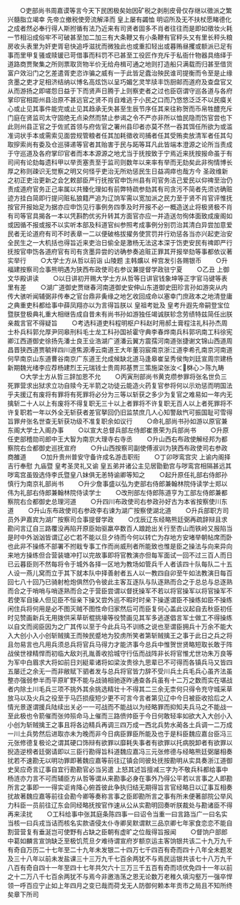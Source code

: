 <!-- { "loadSidebar": true } -->
　　○吏部尚书周嘉谟等言今天下民困极矣始因矿税之剥削皮骨仅存继以徵派之繁兴髓脂立竭幸  先帝立撤税使旁流解泽而  皇上屡有蠲恤  明诏所及无不扶杖愿睹德化之成者然必奉行得人斯拊循有法乃近来有司贤者固多不肖者往往而是即如徵妆火耗一节相沿成俗牢不可破甚至加二加三有大条鞭又有小条鞭有官秤头又有里长秤头粮房收头表里为奸吏胥皂快追呼滋扰而微独此也或重扣轻出或暮贿昼攫或额派已足有事而里甲复骚或赎锾已苛借事而科罚不已甚至工役匠作充斥于私衙什物器具络绎于道路商贾聚集之所则票取货物半价无给舟楫可通之地则打造船只满载而归甚至借货富户效沿门之乞差遣胥吏恣诈骗之威有一于此皆足蠹治殃民谁司提衡而令至是止缘贪墨之吏才足相济结纳以博名高炫饬以呈巧媚乞灵竿牍丰饬厨邮而道府及查盘官又从而游扬之即嗟怨日益于下而贤声日腾于上则察吏者之过也臣窃谓守巡各道与各府掌印官相距州县治原不甚远官之贤不肖自难逃于小民之口而乃悠悠泛泛不以民瘼关心或止见其事件能完或止见其趋承无失甚至生辰节序任其来往称贺而币帛牲醴充斥门庭在贤监司太守固绝无点染然而禁止参谒之令不严亦非所以恤民隐而饬官尝也下此则州县正官之于佐贰首领与府佐官之署州县印者亦莫不然一吞其饵任所欲为或滥准词状手本或需索见面尝规管粮者任其加耗徵收司捕者任其受贿卖放清军者任其勾取摉索尚有委及仓巡驿递等官者其贻害于民与跖等耳凡此皆端本澄源之论所当责成于守巡道及各府掌印官者而本本源源之地尤当于抚按致于宁焉近来抚按报命虽于有司间有论劾每遗科甲以举贡塞责至于监司则数年以来率有举而无劾矣此非徇情博长厚之称则疎识无觉察之明又何怪乎吏治无所劝惩民生日益凋瘁也哉方今  圣政维新之初正吏治更新之会乞敕部臣严行抚按官申饬州县有司官务洁己爱民以仰禆至治仍责成道府官务正己率属以共臻化理如有前弊特疏参劾其有司贪污不简者先须访确赃迹方挂白简即行提问赃私狼籍严追为辽饷军需以宽加派之民力至于贤不肖官评惟抚按官开报始足为据亦应申饬见行事例务四季及时开报不必一概造送止将极贤极不肖有司等官具揭各一本以凭斟酌优劣升转其方面官亦应一并造送勿徇体面致成废阁如或因循不报或报不以实听本部及科道官纠参照考成事例分别罚治其清白异尝加意爱民者无论道府有司不时表章一二以便破格拔擢务使赏罚并行劝惩各当亦兴起吏治安全民生之一大机括也得旨近来吏治日偷全是激杨无法这本深于饬吏安民有禆即严行抚按官申饬各道府官有司有贪墨异尝的访确参奏追赃正罪其开报举劾等事都依议著实举行
　　○大学士方从哲以前诣  山陵题  主韩爌以  梓宫发引各赐银币
　　○升福建按察司佥事熊明遇为狭西布政使司右参议兼提督学政驻宁夏
　　○乙丑  上御文华殿讲读
　　○以日讲初开赐大学士方从哲等日讲官钱象坤等正字官马键等表里有差
　　○湖广道御史贾继春河南道御史安伸山东道御史田珍言孙如游突从内传大骇听闻辅弼非传奉之官台鼎非夤缘之地乞收回成命以塞幸门庶政本之地清登庸之典重吏科都给事中薛凤翔亦以为言得旨朕以  皇祖考妣及  皇考升遐先帝嗣登宝位暨朕登极典礼重大相继告成自昔未有尚书孙如游独任竭诚朕轸念劳绩特兹简任出朕亲裁言官不得疑旨
　　○考选科道吏科程明枢户科赵时用郝土膏程注礼科孙杰周士朴兵科郭允厚尹同皋刑科毛士龙工科孙国祯霍守典李春烨南兵科郭巩南工科徐宪卿江西道御史徐扬先潘士良王业浩湖广道潘云翼方震孺河南道张捷谢文锦山西道周昌晋狭西道贾毓祥四川道焦源溥云南道王大年董羽宸南京浙江道李希孔南京河南道何早南京山东道曹谷南京广东道王允成候缺北道马逢皋崔呈秀侯恂刘廷宣周宗建杨新期魏光绪李应荐杨建烈王元瑞钱士贵周邦基贾三策施梁张汝＜棥心＞陈九畴
　　○大学士方从哲三辞加恩不允
　　○丙寅刑部尚书黄克缵参罪将张名世负三死罪营求出狱求立功自赎今无半箭之功徒云能造火药复官参将何以示劝惩而明国法乎夫援辽有废将有罪将有死罪将必分为三等以斩获之多少为复官之难易如一年内无擒斩二十人以上有废将不得复职无三十以上者罪将不许复职无百人以上者死罪将不许复职若一年以外全无斩获者差官拏回仍旧监禁庶几人心知警敌忾可振国耻可雪得旨罪弁张名世查无斩获功级不准复职余如议行
　　○命礼部尚书孙如游以原官兼东阁大学士入阁办事
　　○以宣大总督兵部左侍郎崔景荣为兵部尚书
　　○升原任吏部稽勋司郎中王大智为南京大理寺右寺丞
　　○升山西右布政使解经邦为都察院右佥都御史巡抚宣府
　　○升山西按察司副使傅淑训为狭西布政使司右参政商雒道
　　○加升贵州普安守备许成名游击职衔
　　○丁卯哕鸾宫灾  上谕内阁择吉行奉慰  九庙暨  皇考圣灵礼又谕  皇五弟并诸公主见居勖勤宫与哕鸾宫相隔甚远其哕鸾宫虽毁选侍李氏暨皇八妹俱无恙特谕卿等知之
　　○起升原任礼部右侍郎孙慎行为南京礼部尚书
　　○升少詹事盛以弘为吏部右侍郎兼翰林院侍读学士郑以伟为礼部右侍郎兼翰林院侍读学士
　　○改刑部左侍郎陈道亨为工部左侍郎兼都察院右佥都御史总理河道
　　○升四川布政使司右参政孙好古为本省按察使川东道
　　○升山东布政使司右参政李右谏为湖广按察使湖北道
　　○升兵部职方司员外尹嘉宾为湖广按察司佥事提督学政
　　○戊辰辽东经略熊廷弼再疏辞辩且求勘问言辽自三路覆没再陷开原臣始驱羸卒数百人踉跄出关行至杏山而铁岭又报陷当是时中外汹汹皆谓辽必亡若不能以旦夕待而今何以转亡为存地方安堵举朝帖席而卧也此非不操练不部署不拊戢专事工作而尚威刑者所能致也惟是臣之操法与向来异向来地方操练但合营装塘冲打以完故事即将官教演亦但每军面试一回不过三百人而日已云暮臣则不然每将令于城外各择一区地为教场如管兵千人者该四十队每队二十五人设一燕儿窝而立于其下就本队中择善射者五人以一教四自卯至午如法教演日每百回七八十回乃已骑射枪炮俱然仍令彼此主客互逐队与队逐熟而合之于总总与总逐熟而合之于哨哨与哨逐熟而合之于营臣尝谓以督抚操军不若以将官操军以将官操军不若使军自操人但见臣不恒亲下操又尝外巡不暇时时亲下操遂谓臣不操练如臣不操练闲住兵将何用是必不图灭贼不图性命归家然后可而臣复何心盖此议起自去秋臣初任时见赞画新兵无用拨供采草斫棍挑壕等役赞画见其军多逃遂倡言军士做工不得操练以自文而阅臣因为之广其传以至于今此兵马不训练之说也至谓臣拥兵十万余不能大入大创小入小创斩贼擒王而殃民蹙地为狡虏所笑者第斩贼擒王之事于此日之兵之将且勿易言也凡用兵须总兵将官兵马得力才能济事今总兵中惟贺世贤略短取长敢于阵战侯世禄精悍而初临大敌刘孔胤善收拾城守行伍而战阵非长将官惟尤世功朱万良等为军中白眉求大将如前日刘綎辈诸将如梁汝贵徐九思辈已不可得而各镇兵马又皆四五屡迁之余无一而非敝赋下驷者发与总兵将官皆力辞不受川兵土兵毛兵心虽齐法虽整亦强弱参半而平原旷野不能与战骑相驰逐昨通查各兵虽有十二万之数而实在堪战者内除土川毛兵三项不挑外其余挑选精壮十不得其二三余无柰何只得令充守城采草放马以及火兵之役至于马匹损瘦短少更不可言今言者第见辽中今日被臣收拾后之人情光景遂谓援兵陆续出关必一一可战而不能战以为经略罪而抑知夫兵马之不能战一至此极也令箭催而张帅殒命马上催而三路偾帅臣于今日何敢轻率如欲大入大创小入小创为斩贼擒王之事且将各边精兵再调三四万成一西北兵势水蔺各土兵调一二万成一川土兵势然后进取亦未为晚而非今日病臣罪臣所能及也于是科臣魏应嘉台臣冯三元张修德复极论之谓其硬口饰辩有欲罪以靡耗失事者有欲罪以托病脱卸者有欲罪以掜造逆榜者廷弼请即以三臣行勘得旨科道魏应嘉冯三元张修德与经略熊廷弼屡相奏扰若不速勘无以明功罪即著魏应嘉等前往辽镇会同彼处抚按勘明从实具奏浙江道御史吴应奇言辽事自宜行勘勘官必当另遣  上怒其述旨擅减三字为不敬兵科都给事中杨涟亦力言不可而辅臣方从哲等谓从来勘事必身在事外乃得公平若以言事之人即勘所言之事即一一得实讵肯降心俯首彼此争执归结无期得旨言官经略日以辽事互相奏扰故著魏应嘉等前往会勘今卿等奏称言事之臣即勘所言之事有所未便著部院公举风力科臣一员前往辽东会同经略抚按官作速从公从实勘明回奏听朕裁处与勘诸臣不得再来渎扰
　　○工科给事中张其庭条陈四事一曰诏令当重一曰言路当广一曰名实当核一曰兵戎当诘而核名实款语侵太仆寺卿吴默谓默三品京卿七年家食恋恋不能自割营营复有垂涎岂可使野有占缺之臣朝有虚旷之位哉得旨报闻
　　○督饷户部郎中葛如麟言宣饷缺乏至极饥荒旦夕难待谓宣府岁额京运主客饷银共该二十九万九千有奇自万历二十七年至二十九年未发银二十四万七千四百有奇而四十八年全未题发及三十八年以前未发盐课三十三万九千七百余两犹不与焉民运银共该七十八万九千八百有奇自四十一年至四十七年共欠六十三万三千五百有奇而顷优免四十一年以前之十二万八千七百余两犹不与焉今非邀浩荡之恩无论数万老稚久填沟壑万一强卒悍领一呼百应宁止如上年四月之变已哉而荷戈无人防御何赖本年贡市之局且不知所终矣章下所司
